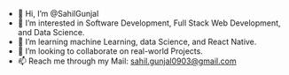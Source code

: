 - 👋 Hi, I’m @SahilGunjal
- 👀 I’m interested in Software Development, Full Stack Web Development, and Data Science.
- 🌱 I’m learning machine Learning, data Science, and React Native. 
- 💞️ I’m looking to collaborate on real-world Projects.
- 📫 Reach me through my Mail: sahil.gunjal0903@gmail.com

<!---
SahilGunjal/SahilGunjal is a ✨ special ✨ repository because its `README.md` (this file) appears on GitHub profile.
You can click the Preview link to take a look at your changes.
--->
